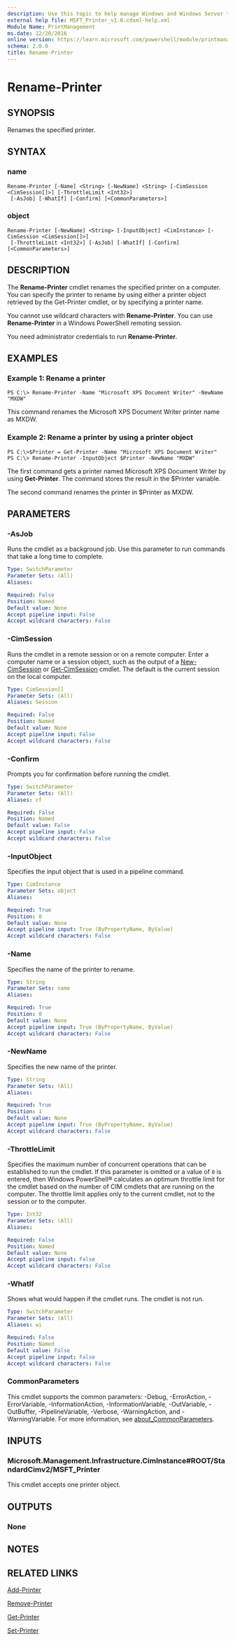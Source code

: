 ```yaml
---
description: Use this topic to help manage Windows and Windows Server technologies with Windows PowerShell.
external help file: MSFT_Printer_v1.0.cdxml-help.xml
Module Name: PrintManagement
ms.date: 12/20/2016
online version: https://learn.microsoft.com/powershell/module/printmanagement/rename-printer?view=windowsserver2016-ps&wt.mc_id=ps-gethelp
schema: 2.0.0
title: Rename-Printer
---
```


# Rename-Printer

## SYNOPSIS
Renames the specified printer.

## SYNTAX

### name
```
Rename-Printer [-Name] <String> [-NewName] <String> [-CimSession <CimSession[]>] [-ThrottleLimit <Int32>]
 [-AsJob] [-WhatIf] [-Confirm] [<CommonParameters>]
```

### object
```
Rename-Printer [-NewName] <String> [-InputObject] <CimInstance> [-CimSession <CimSession[]>]
 [-ThrottleLimit <Int32>] [-AsJob] [-WhatIf] [-Confirm] [<CommonParameters>]
```

## DESCRIPTION
The **Rename-Printer** cmdlet renames the specified printer on a computer.
You can specify the printer to rename by using either a printer object retrieved by the Get-Printer cmdlet, or by specifying a printer name.

You cannot use wildcard characters with **Rename-Printer**.
You can use **Rename-Printer** in a Windows PowerShell remoting session.

You need administrator credentials to run **Rename-Printer**.

## EXAMPLES

### Example 1: Rename a printer
```
PS C:\> Rename-Printer -Name "Microsoft XPS Document Writer" -NewName "MXDW"
```

This command renames the Microsoft XPS Document Writer printer name as MXDW.

### Example 2: Rename a printer by using a printer object
```
PS C:\>$Printer = Get-Printer -Name "Microsoft XPS Document Writer"
PS C:\> Rename-Printer -InputObject $Printer -NewName "MXDW"
```

The first command gets a printer named Microsoft XPS Document Writer by using **Get-Printer**.
The command stores the result in the $Printer variable.

The second command renames the printer in $Printer as MXDW.

## PARAMETERS

### -AsJob
Runs the cmdlet as a background job. Use this parameter to run commands that take a long time to complete.

```yaml
Type: SwitchParameter
Parameter Sets: (All)
Aliases: 

Required: False
Position: Named
Default value: None
Accept pipeline input: False
Accept wildcard characters: False
```

### -CimSession
Runs the cmdlet in a remote session or on a remote computer.
Enter a computer name or a session object, such as the output of a [New-CimSession](https://go.microsoft.com/fwlink/p/?LinkId=227967) or [Get-CimSession](https://go.microsoft.com/fwlink/p/?LinkId=227966) cmdlet.
The default is the current session on the local computer.

```yaml
Type: CimSession[]
Parameter Sets: (All)
Aliases: Session

Required: False
Position: Named
Default value: None
Accept pipeline input: False
Accept wildcard characters: False
```

### -Confirm
Prompts you for confirmation before running the cmdlet.

```yaml
Type: SwitchParameter
Parameter Sets: (All)
Aliases: cf

Required: False
Position: Named
Default value: False
Accept pipeline input: False
Accept wildcard characters: False
```

### -InputObject
Specifies the input object that is used in a pipeline command.

```yaml
Type: CimInstance
Parameter Sets: object
Aliases: 

Required: True
Position: 0
Default value: None
Accept pipeline input: True (ByPropertyName, ByValue)
Accept wildcard characters: False
```

### -Name
Specifies the name of the printer to rename.

```yaml
Type: String
Parameter Sets: name
Aliases: 

Required: True
Position: 0
Default value: None
Accept pipeline input: True (ByPropertyName, ByValue)
Accept wildcard characters: False
```

### -NewName
Specifies the new name of the printer.

```yaml
Type: String
Parameter Sets: (All)
Aliases: 

Required: True
Position: 1
Default value: None
Accept pipeline input: True (ByPropertyName, ByValue)
Accept wildcard characters: False
```

### -ThrottleLimit
Specifies the maximum number of concurrent operations that can be established to run the cmdlet.
If this parameter is omitted or a value of `0` is entered, then Windows PowerShell® calculates an optimum throttle limit for the cmdlet based on the number of CIM cmdlets that are running on the computer.
The throttle limit applies only to the current cmdlet, not to the session or to the computer.

```yaml
Type: Int32
Parameter Sets: (All)
Aliases: 

Required: False
Position: Named
Default value: None
Accept pipeline input: False
Accept wildcard characters: False
```

### -WhatIf
Shows what would happen if the cmdlet runs.
The cmdlet is not run.

```yaml
Type: SwitchParameter
Parameter Sets: (All)
Aliases: wi

Required: False
Position: Named
Default value: False
Accept pipeline input: False
Accept wildcard characters: False
```

### CommonParameters
This cmdlet supports the common parameters: -Debug, -ErrorAction, -ErrorVariable, -InformationAction, -InformationVariable, -OutVariable, -OutBuffer, -PipelineVariable, -Verbose, -WarningAction, and -WarningVariable. For more information, see [about_CommonParameters](https://go.microsoft.com/fwlink/?LinkID=113216).

## INPUTS

### Microsoft.Management.Infrastructure.CimInstance#ROOT/StandardCimv2/MSFT_Printer
This cmdlet accepts one printer object.

## OUTPUTS

### None

## NOTES

## RELATED LINKS

[Add-Printer](./Add-Printer.md)

[Remove-Printer](./Remove-Printer.md)

[Get-Printer](./Get-Printer.md)

[Set-Printer](./Set-Printer.md)

